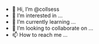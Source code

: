 - 👋 Hi, I’m @collsess
- 👀 I’m interested in ...
- 🌱 I’m currently learning ...
- 💞️ I’m looking to collaborate on ...
- 📫 How to reach me ...

<!---
collsess/collsess is a ✨ special ✨ repository because its `README.md` (this file) appears on your GitHub profile.
You can click the Preview link to take a look at your changes.
--->
